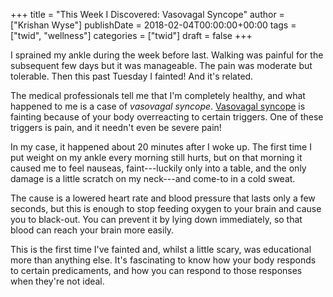 +++
title = "This Week I Discovered: Vasovagal Syncope"
author = ["Krishan Wyse"]
publishDate = 2018-02-04T00:00:00+00:00
tags = ["twid", "wellness"]
categories = ["twid"]
draft = false
+++

I sprained my ankle during the week before last. Walking was painful for the
subsequent few days but it was manageable. The pain was moderate but
tolerable. Then this past Tuesday I fainted! And it's related.

The medical professionals tell me that I'm completely healthy, and what happened
to me is a case of _vasovagal syncope_.  [Vasovagal syncope](https://www.mayoclinic.org/diseases-conditions/vasovagal-syncope/symptoms-causes/syc-20350527) is fainting because
of your body overreacting to certain triggers. One of these triggers is pain,
and it needn't even be severe pain!

In my case, it happened about 20 minutes after I woke up. The first time I put
weight on my ankle every morning still hurts, but on that morning it caused me
to feel nauseas, faint---luckily only into a table, and the only damage is a
little scratch on my neck---and come-to in a cold sweat.

The cause is a lowered heart rate and blood pressure that lasts only a few
seconds, but this is enough to stop feeding oxygen to your brain and cause you
to black-out. You can prevent it by lying down immediately, so that blood can
reach your brain more easily.

This is the first time I've fainted and, whilst a little scary, was educational
more than anything else. It's fascinating to know how your body responds to
certain predicaments, and how you can respond to those responses when they're
not ideal.